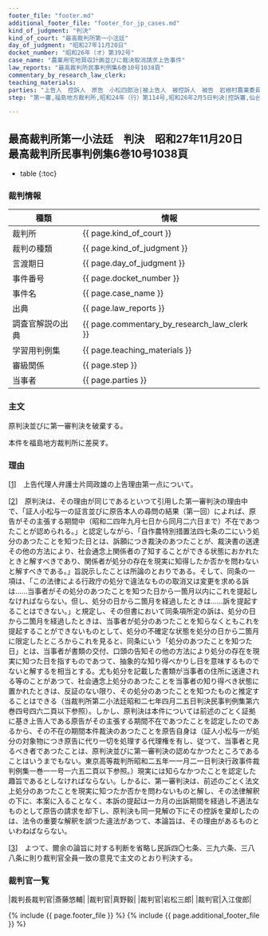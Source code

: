 ```yaml
---
footer_file: "footer.md"
additional_footer_file: "footer_for_jp_cases.md"
kind_of_judgment: "判決"
kind_of_court: "最高裁判所第一小法廷"
day_of_judgment: "昭和27年11月20日"
docket_number: "昭和26年（オ）第392号"
case_name: "農業用宅地買収計画並びに裁決取消請求上告事件"
law_reports: "最高裁判所民事判例集6巻10号1038頁"
commentary_by_research_law_clerk:
teaching_materials:
parties: "上告人　控訴人　原告　小松四郎治|被上告人　被控訴人　被告　岩根村農業委員会　福島県農業委員会"
step: "第一審,福島地方裁判所,昭和24年（行）第114号,昭和26年2月5日判決|控訴審,仙台高等裁判所,昭和26年（ネ）第52号,昭和26年5月4日判決"

---
```


## 最高裁判所第一小法廷　判決　昭和27年11月20日　最高裁判所民事判例集6巻10号1038頁

* table
{:toc}

### 裁判情報

| 種類 | 情報 |
| --- | --- |
| 裁判所 | {{ page.kind_of_court }} |
| 裁判の種類 |  {{ page.kind_of_judgment }}  |
| 言渡期日 |  {{ page.day_of_judgment }}  |
| 事件番号 |  {{ page.docket_number }}  |
| 事件名 |  {{ page.case_name }}  |
| 出典 |  {{ page.law_reports }}  |
| 調査官解説の出典 |  {{ page.commentary_by_research_law_clerk }}  |
| 学習用判例集 |  {{ page.teaching_materials }}  |
| 審級関係 |  {{ page.step }}  |
| 当事者 |  {{ page.parties }}  |



### 主文



原判決並びに第一審判決を破棄する。

本件を福島地方裁判所に差戻す。





### 理由



[[1](#id_1)]<a id="id_1"></a>　上告代理人弁護士片岡政雄の上告理由第一点について。

[[2](#id_2)]<a id="id_2"></a>　原判決は、その理由が同じであるといつて引用した第一審判決の理由中で、<span class='japanese_style_quotation_mark'>「証人小松与一の証言並びに原告本人の尋問の結果<span class='japanese_style_round_brackets'>（第一回）</span>によれば、原告がその主張する期間中<span class='japanese_style_round_brackets'>（昭和二四年九月七日から同月二六日まで）</span>不在であつたことが認められる。」</span>と認定しながら、<span class='japanese_style_quotation_mark'>「自作農特別措置法四七条の二にいう処分のあつたことを知つた日とは、訴願につき裁決のあつたことが、裁決書の送達その他の方法により、社会通念上関係者の了知することができる状態におかれたときと解すべきであり、関係者が処分の存在を現実に知得したか否かを問わないと解すべきである。」</span>旨説示したことは所論のとおりである。そして、同条の一項は、<span class='japanese_style_quotation_mark'>「この法律による行政庁の処分で違法なものの取消又は変更を求める訴は……当事者がその処分のあつたことを知つた日から一箇月以内にこれを提起しなければならない。但し、処分の日から二箇月を経過したときは……訴を提起することはできない。」</span>と規定し、その但書において同条項所定の訴は、処分の日から二箇月を経過したときは、当事者が処分のあつたことを知らなくともこれを提起することができないものとして、処分の不確定な状態を処分の日から二箇月に限定したところからこれを見ると、同条にいう<span class='japanese_style_quotation_mark'>「処分のあつたことを知つた日」</span>とは、当事者が書類の交付、口頭の告知その他の方法により処分の存在を現実に知つた日を指すものであつて、抽象的な知り得べかりし日を意味するものでないと解するを相当とする。尤も処分を記載した書類が当事者の住所に送達される等のことがあつて、社会通念上処分のあつたことを当事者の知り得べき状態に置かれたときは、反証のない限り、その処分のあつたことを知つたものと推定することはできる<span class='japanese_style_round_brackets'>（当裁判所第二小法廷昭和二七年四月二五日判決民事判例集第六巻四号四六二頁以下参照）</span>。しかし、原判決は本件については前述のごとく証拠に基き上告人である原告がその主張する期間不在であつたことを認定したのであるから、その不在の期間本件裁決のあつたことを原告自身は<span class='japanese_style_round_brackets'>（証人小松与一が処分の対象物につき原告に代り一切を処理する代理権を有し、従つて、当事者と見るべき者であつたことは、原判決並びに第一審判決の認めなかつたところであることはいうまでもない。東京高等裁判所昭和二五年一一月二一日判決行政事件裁判例集一巻一一号一六五二頁以下参照。）</span>現実には知らなかつたことを認定した趣旨であるとしなければならない。しかるに、第一審判決は、前述のごとく法文上処分のあつたことを現実に知つたか否かを問わないものと解し、その法律解釈の下に、本案に入ることなく、本訴の提起は一カ月の出訴期間を経過し不適法なものとして原告の請求を却下し、原判決も同一見解の下にその控訴を棄却したのは、法令の重要な解釈を誤つた違法があつて、本論旨は、その理由があるものといわねばならない。

[[3](#id_3)]<a id="id_3"></a>　よつて、爾余の論旨に対する判断を省略し民訴四〇七条、三九六条、三八八条に則り裁判官全員一致の意見で主文のとおり判決する。

### 裁判官一覧

|裁判長裁判官|斎藤悠輔|
|裁判官|真野毅|
|裁判官|岩松三郎|
|裁判官|入江俊郎|

{% include {{ page.footer_file }}  %}
{% include {{ page.additional_footer_file }}  %}
